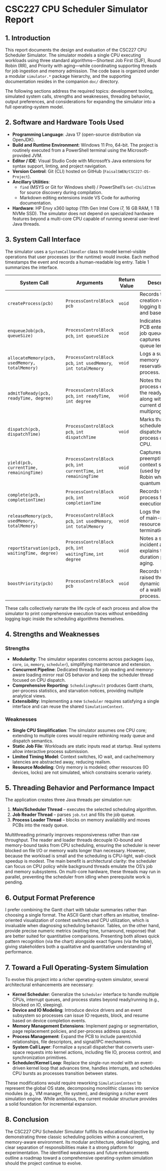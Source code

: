 # CSC227 CPU Scheduler Simulator Report

## 1. Introduction

This report documents the design and evaluation of the CSC227 CPU Scheduler Simulator. The simulator models a single CPU executing workloads using three standard algorithms—Shortest Job First (SJF), Round Robin (RR), and Priority with aging—while coordinating supporting threads for job ingestion and memory admission. The code base is organized under a modular `simulator.*` package hierarchy, and the supporting documentation resides in the companion `doc/` directory.

The following sections address the required topics: development tooling, simulated system calls, strengths and weaknesses, threading behavior, output preferences, and considerations for expanding the simulator into a full operating-system model.

## 2. Software and Hardware Tools Used

- **Programming Language**: Java 17 (open-source distribution via OpenJDK).
- **Build and Runtime Environment**: Windows 11 Pro, 64-bit. The project is routinely executed from a PowerShell terminal using the Microsoft-provided JVM.
- **Editor / IDE**: Visual Studio Code with Microsoft’s Java extensions for syntax support, linting, and project navigation.
- **Version Control**: Git (CLI) hosted on GitHub (`FaisalSWEN/CSC227-OS-Project`).
- **Ancillary Utilities**:
  - `find` (MSYS or Git for Windows shell) / PowerShell’s `Get-ChildItem` for source discovery during compilation.
  - Markdown editing extensions inside VS Code for authoring documentation.
- **Hardware**: HP Envy x360 laptop (11th Gen Intel Core i7, 16 GB RAM, 1 TB NVMe SSD). The simulator does not depend on specialized hardware features beyond a multi-core CPU capable of running several user-level Java threads.

## 3. System Call Interface

The simulator uses a `SystemCallHandler` class to model kernel-visible operations that user processes (or the runtime) would invoke. Each method timestamps the event and records a human-readable log entry. Table 1 summarizes the interface.

| System Call                                    | Arguments                                                         | Return Value | Description                                                                                        |
| ---------------------------------------------- | ----------------------------------------------------------------- | ------------ | -------------------------------------------------------------------------------------------------- |
| `createProcess(pcb)`                           | `ProcessControlBlock pcb`                                         | `void`       | Records the creation of a PCB, logging burst time and base priority.                               |
| `enqueueJob(pcb, queueSize)`                   | `ProcessControlBlock pcb`, `int queueSize`                        | `void`       | Indicates that the PCB entered the job queue; captures current queue length.                       |
| `allocateMemory(pcb, usedMemory, totalMemory)` | `ProcessControlBlock pcb`, `int usedMemory`, `int totalMemory`    | `void`       | Logs a successful memory reservation for the process.                                              |
| `admitToReady(pcb, readyTime, degree)`         | `ProcessControlBlock pcb`, `int readyTime`, `int degree`          | `void`       | Notes that the process entered the ready queue, along with the current degree of multiprogramming. |
| `dispatch(pcb, dispatchTime)`                  | `ProcessControlBlock pcb`, `int dispatchTime`                     | `void`       | Marks that the scheduler dispatched the process onto the CPU.                                      |
| `yield(pcb, currentTime, remainingTime)`       | `ProcessControlBlock pcb`, `int currentTime`, `int remainingTime` | `void`       | Captures a preemptive context switch (used by Round Robin when a time quantum expires).            |
| `complete(pcb, completionTime)`                | `ProcessControlBlock pcb`, `int completionTime`                   | `void`       | Records that the process finished execution.                                                       |
| `releaseMemory(pcb, usedMemory, totalMemory)`  | `ProcessControlBlock pcb`, `int usedMemory`, `int totalMemory`    | `void`       | Logs the release of main-memory resources after termination.                                       |
| `reportStarvation(pcb, waitingTime, degree)`   | `ProcessControlBlock pcb`, `int waitingTime`, `int degree`        | `void`       | Notes a starvation incident and explains the wait duration prior to aging.                         |
| `boostPriority(pcb)`                           | `ProcessControlBlock pcb`                                         | `void`       | Records that aging raised the dynamic priority of a waiting process.                               |

These calls collectively narrate the life cycle of each process and allow the simulator to print comprehensive execution traces without embedding logging logic inside the scheduling algorithms themselves.

## 4. Strengths and Weaknesses

### Strengths

- **Modularity**: The simulator separates concerns across packages (`app`, `core`, `io`, `memory`, `scheduler`), simplifying maintenance and extension.
- **Concurrent Pipeline**: Dedicated threads for job reading and memory-aware loading mirror real OS behavior and keep the scheduler thread focused on CPU dispatch.
- **Comprehensive Reporting**: `SchedulingResult` produces Gantt charts, per-process statistics, and starvation notices, providing multiple analytical views.
- **Extensibility**: Implementing a new `Scheduler` requires satisfying a single interface and can reuse the shared `SimulationContext`.

### Weaknesses

- **Single CPU Simplification**: The simulator assumes one CPU core; extending to multiple cores would require rethinking ready queue and dispatch semantics.
- **Static Job File**: Workloads are static inputs read at startup. Real systems allow interactive process submission.
- **Limited Timing Model**: Context switches, IO wait, and cache/memory latencies are abstracted away, reducing realism.
- **Resource Modeling**: Only memory is modeled; other resources (IO devices, locks) are not simulated, which constrains scenario variety.

## 5. Threading Behavior and Performance Impact

The application creates three Java threads per simulation run:

1. **Main/Scheduler Thread** – executes the selected scheduling algorithm.
2. **Job Reader Thread** – parses `job.txt` and fills the job queue.
3. **Process Loader Thread** – blocks on memory availability and moves PCBs into the ready queue.

Multithreading primarily improves responsiveness rather than raw throughput. The reader and loader threads decouple IO-bound and memory-bound tasks from CPU scheduling, ensuring the scheduler is never blocked on file I/O or memory waits longer than necessary. However, because the workload is small and the scheduling is CPU-light, wall-clock speedup is modest. The main benefit is architectural clarity: the scheduler can focus on CPU policy while background threads emulate the OS’s job and memory subsystems. On multi-core hardware, these threads may run in parallel, preventing the scheduler from idling when prerequisite work is pending.

## 6. Output Format Preference

I prefer combining the Gantt chart with tabular summaries rather than choosing a single format. The ASCII Gantt chart offers an intuitive, timeline-oriented visualization of context switches and CPU utilization, which is invaluable when diagnosing scheduling behavior. Tables, on the other hand, provide precise numeric metrics (waiting time, turnaround, response) that are better suited for quantitative comparisons. Presenting both allows quick pattern recognition (via the chart) alongside exact figures (via the table), giving stakeholders both a qualitative and quantitative understanding of performance.

## 7. Toward a Full Operating-System Simulation

To evolve this project into a richer operating-system simulator, several architectural enhancements are necessary:

- **Kernel Scheduler**: Generalize the `Scheduler` interface to handle multiple CPUs, interrupt queues, and process states beyond ready/running (e.g., blocked on IO, sleeping).
- **Device and IO Modeling**: Introduce device drivers and an event subsystem so processes can issue IO requests, block, and resume based on device completion events.
- **Memory Management Extensions**: Implement paging or segmentation, page replacement policies, and per-process address spaces.
- **Process Management**: Expand the PCB to include parent/child relationships, file descriptors, and signal/IPC mechanisms.
- **System Call Layer**: Formalize a syscall dispatcher that converts user-space requests into kernel actions, including file IO, process control, and synchronization primitives.
- **Scheduler/Kernel Loop**: Replace the single-run model with an event-driven kernel loop that advances time, handles interrupts, and schedules CPU bursts as processes transition between states.

These modifications would require reworking `SimulationContext` to represent the global OS state, decomposing monolithic classes into service modules (e.g., VM manager, file system), and designing a richer event simulation engine. While ambitious, the current modular structure provides a solid foundation for incremental expansion.

## 8. Conclusion

The CSC227 CPU Scheduler Simulator fulfills its educational objective by demonstrating three classic scheduling policies within a concurrent, memory-aware environment. Its modular architecture, detailed logging, and clear separation of responsibilities make it a strong platform for experimentation. The identified weaknesses and future enhancements outline a roadmap toward a comprehensive operating-system simulation should the project continue to evolve.
